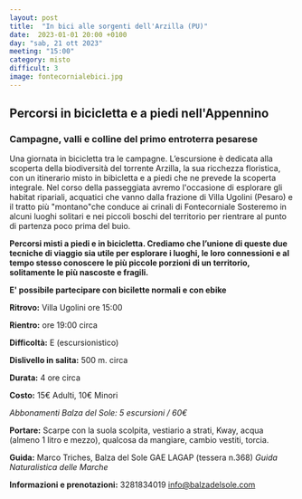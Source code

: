 ```yaml
---
layout: post
title:  "In bici alle sorgenti dell'Arzilla (PU)"
date:  2023-01-01 20:00 +0100
day: "sab, 21 ott 2023"
meeting: "15:00"
category: misto 
difficult: 3
image: fontecornialebici.jpg
---
```


## Percorsi in bicicletta e a piedi nell'Appennino
### Campagne, valli e colline del primo entroterra pesarese

Una giornata in bicicletta tra le campagne.
L’escursione è dedicata alla scoperta della biodiversità del torrente Arzilla, la sua ricchezza floristica, con un itinerario misto in bibicletta e a piedi che ne prevede la scoperta integrale.
Nel corso della passeggiata avremo l'occasione di esplorare gli habitat ripariali, acquatici che vanno dalla frazione di Villa Ugolini (Pesaro) e il tratto più "montano"che conduce ai crinali di Fontecorniale
Sosteremo in alcuni luoghi solitari e nei piccoli boschi del territorio per rientrare al punto di partenza poco prima del buio.

**Percorsi misti a piedi e in bicicletta. Crediamo che l’unione di queste due tecniche di viaggio sia utile per esplorare i luoghi, le loro connessioni e al tempo stesso conoscere le più piccole porzioni di un territorio, solitamente le più nascoste e fragili.**

**E' possibile partecipare con bicilette normali e con ebike**

**Ritrovo:** Villa Ugolini ore 15:00

**Rientro:** ore 19:00 circa 

**Difficoltà:** E (escursionistico)

**Dislivello in salita:**  500 m. circa

**Durata:** 4 ore circa

**Costo:** 15€ Adulti, 10€ Minori

*Abbonamenti Balza del Sole: 5 escursioni / 60€*

**Portare:** Scarpe con la suola scolpita, vestiario a strati, Kway, acqua (almeno 1 litro e mezzo), qualcosa da mangiare, cambio vestiti, torcia.

**Guida:** Marco Triches, Balza del Sole GAE LAGAP (tessera n.368)
*Guida Naturalistica delle Marche*

**Informazioni e prenotazioni:**  3281834019    info@balzadelsole.com
